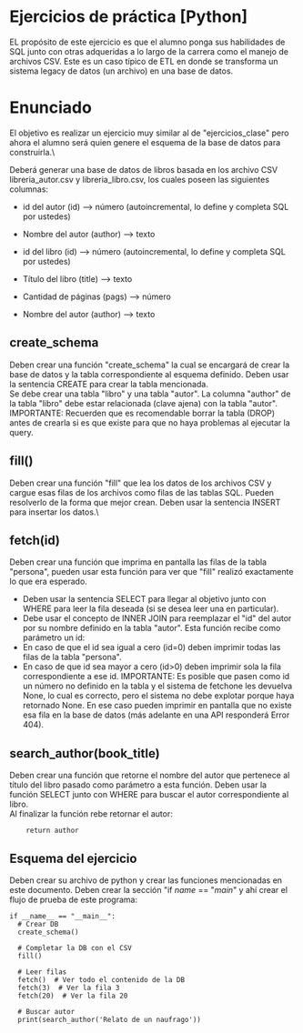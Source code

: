 # Ejercicios de práctica [Python]
EL propósito de este ejercicio es que el alumno ponga sus habilidades de SQL junto con otras adqueridas a lo largo de la carrera como el manejo de archivos CSV. Este es un caso típico de ETL en donde se transforma un sistema legacy de datos (un archivo) en una base de datos.

# Enunciado
El objetivo es realizar un ejercicio muy similar al de "ejercicios_clase" pero ahora el alumno será quien genere el esquema de la base de datos para construirla.\

Deberá generar una base de datos de libros basada en los archivo CSV libreria_autor.csv y libreria_libro.csv, los cuales poseen las siguientes columnas:
- id del autor (id) --> número (autoincremental, lo define y completa SQL por ustedes)
- Nombre del autor (author) --> texto

- id del libro (id) --> número (autoincremental, lo define y completa SQL por ustedes)
- Título del libro (title) --> texto
- Cantidad de páginas (pags) --> número
- Nombre del autor (author) --> texto

## create_schema
Deben crear una función "create_schema" la cual se encargará de crear la base de datos y la tabla correspondiente al esquema definido. Deben usar la sentencia CREATE para crear la tabla mencionada.\
Se debe crear una tabla "libro" y una tabla "autor". La columna "author" de la tabla "libro" debe estar relacionada (clave ajena) con la tabla "autor".\
IMPORTANTE: Recuerden que es recomendable borrar la tabla (DROP) antes de crearla si es que existe para que no haya problemas al ejecutar la query.

## fill()
Deben crear una función "fill" que lea los datos de los archivos CSV y cargue esas filas de los archivos como filas de las tablas SQL. Pueden resolverlo de la forma que mejor crean. Deben usar la sentencia INSERT para insertar los datos.\

## fetch(id)
Deben crear una función que imprima en pantalla las filas de la tabla "persona", pueden usar esta función para ver que "fill" realizó exactamente lo que era esperado. 
- Deben usar la sentencia SELECT para llegar al objetivo junto con WHERE para leer la fila deseada (si se desea leer una en particular).
- Debe usar el concepto de INNER JOIN para reemplazar el "id" del autor por su nombre definido en la tabla "autor".
Esta función recibe como parámetro un id:
- En caso de que el id sea igual a cero (id=0) deben imprimir todas las filas de la tabla "persona".
- En caso de que id sea mayor a cero (id>0) deben imprimir sola la fila correspondiente a ese id.
IMPORTANTE: Es posible que pasen como id un número no definido en la tabla y el sistema de fetchone les devuelva None, lo cual es correcto, pero el sistema no debe explotar porque haya retornado None. En ese caso pueden imprimir en pantalla que no existe esa fila en la base de datos (más adelante en una API responderá Error 404).

## search_author(book_title)
Deben crear una función que retorne el nombre del autor que pertenece al título del libro pasado como parámetro a esta función. Deben usar la función SELECT junto con WHERE para buscar el autor correspondiente al libro.\
Al finalizar la función rebe retornar el autor:
```
    return author
```

## Esquema del ejercicio
Deben crear su archivo de python y crear las funciones mencionadas en este documento. Deben crear la sección "if _name_ == "_main_" y ahí crear el flujo de prueba de este programa:
```
if __name__ == "__main__":
  # Crear DB
  create_schema()

  # Completar la DB con el CSV
  fill()

  # Leer filas
  fetch()  # Ver todo el contenido de la DB
  fetch(3)  # Ver la fila 3
  fetch(20)  # Ver la fila 20

  # Buscar autor
  print(search_author('Relato de un naufrago'))

```
